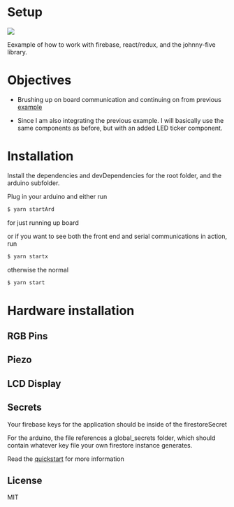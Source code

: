 # Setup

![](https://raw.githubusercontent.com/wahidshafique/react-firebase-arduino-tests/master/example.png)

Eexample of how to work with firebase, react/redux, and the johnny-five library.

# Objectives

- Brushing up on board communication and continuing on from previous [example](https://github.com/wahidshafique/react-firebase-arduino-tests)

- Since I am also integrating the previous example. I will basically use the same components as before, but with an added LED ticker component.

# Installation

Install the dependencies and devDependencies for the root folder, and the arduino subfolder.

Plug in your arduino and either run

```sh
$ yarn startArd
```

for just running up board

or if you want to see both the front end and serial communications in action, run

```sh
$ yarn startx
```

otherwise the normal

```sh
$ yarn start
```

# Hardware installation

## RGB Pins

## Piezo

## LCD Display

## Secrets

Your firebase keys for the application should be inside of the firestoreSecret

For the arduino, the file references a global_secrets folder, which should contain whatever key file your own firestore instance generates.

Read the [quickstart](https://www.npmjs.com/package/@google-cloud/firestore#quickstart) for more information

## License

MIT

